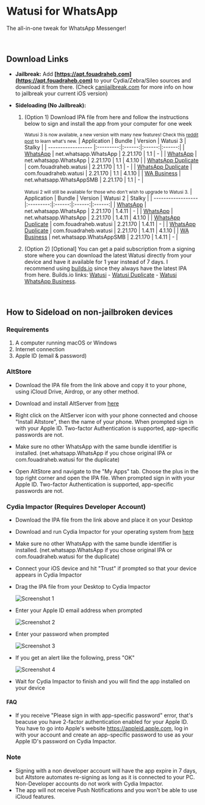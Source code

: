 # Watusi for WhatsApp

The all-in-one tweak for WhatsApp Messenger!

&nbsp;

## Download Links

* **Jailbreak:** Add __[https://apt.fouadraheb.com](https://apt.fouadraheb.com)__ to your Cydia/Zebra/Sileo sources and download it from there. (Check [canijailbreak.com](https://canijailbreak.com/) for more info on how to jailbreak your current iOS version)
* **Sideloading (No Jailbreak):** 

    1. (Option 1) Download IPA file from here and follow the instructions below to sign and install the app from your computer for one week

        <small>Watusi 3 is now available, a new version with many new features! Check this [reddit post](https://www.reddit.com/r/jailbreak/comments/n1y4r1/free_release_watusi_3_the_allinone_tweak_for/) to learn what's new.</small>
        | Application | Bundle | Version | Watusi 3 | Stalky |
        | ------------------ |:---------:|:------:|:------:|:------:|
        | [WhatsApp](https://mega.nz/file/5fhCyZiL#T3F7cvUVuHc7q3LzbzyVtTA4HQo2GYjsb9C5opQZ8Kw) | net.whatsapp.WhatsApp | 2.21.170 | 1.1 | - |
        | [WhatsApp](https://mega.nz/file/FCxFjAbB#_Nj9kuOeMn_JU_l5YNf0WGc8J_vLkXMiTzO0--5eiYQ) | net.whatsapp.WhatsApp | 2.21.170 | 1.1 | 4.1.10 |
        | [WhatsApp Duplicate](https://mega.nz/file/wGxxgaQK#zOZlyIPE5mafapXKZWV_qKnDtl_YozlXHdp5iSgchWw) | com.fouadraheb.watusi | 2.21.170 | 1.1 | - |
        | [WhatsApp Duplicate](https://mega.nz/file/UOgmTDoK#Z_hlNapxWj16JX2qRUewPYhRQMPwLEcTpxthOxd4Xm4) | com.fouadraheb.watusi | 2.21.170 | 1.1 | 4.1.10 |
        | [WA Business](https://mega.nz/file/kO51EQCI#6efySDUss3Vv4_pTUdrX1Y8i_wACARwSwY7zpCE8fVE) | net.whatsapp.WhatsAppSMB | 2.21.170 | 1.1 | - |
        
        <small>Watusi 2 will still be available for those who don't wish to upgrade to Watusi 3.</small>
        | Application | Bundle | Version | Watusi 2 | Stalky |
        | ------------------ |:---------:|:------:|:------:|:------:|
        | [WhatsApp](https://mega.nz/file/ZO4BRI7R#xoBpnN9ps38487mngKyay_tccRFrflkG2OQNmaI1g7g) | net.whatsapp.WhatsApp | 2.21.170 | 1.4.11 | - |
        | [WhatsApp](https://mega.nz/file/8LpHmaaK#Hrgsxl2jPKLknPc0-XyFo5jcHmwA2gktUH4b09JznAY) | net.whatsapp.WhatsApp | 2.21.170 | 1.4.11 | 4.1.10 |
        | [WhatsApp Duplicate](https://mega.nz/file/VXojkawa#Y0n9dJmTYsHmnoT9CLqjRi3beRo3LNq7Vw3yyBD4VLI) | com.fouadraheb.watusi | 2.21.170 | 1.4.11 | - |
        | [WhatsApp Duplicate](https://mega.nz/file/sHpTCKpT#7u8fp4WBC6qZQ1duG2-PU4t028aK2krZ60Bq-1BAWK0) | com.fouadraheb.watusi | 2.21.170 | 1.4.11 | 4.1.10 |
        | [WA Business](https://mega.nz/file/Ae4GRQTY#9TNpJPEkGPdxRPTVWXQUoGQMKbrf0IFdOfCsSEGULKM) | net.whatsapp.WhatsAppSMB | 2.21.170 | 1.4.11 | - |
        
    2. (Option 2) [Optional] You can get a paid subscription from a signing store where you can download the latest Watusi directly from your device and have it available for 1 year instead of 7 days. I recommend using [builds.io](https://builds.io/apps/watusi/?aid=1025553) since they always have the latest IPA from here. Builds.io links: [Watusi](https://builds.io/apps/watusi/?aid=1025553) - [Watusi Duplicate](https://builds.io/apps/duplicatewatusi/?aid=1025553) - [Watusi WhatsApp Business](https://builds.io/apps/whatsappb/?aid=1025553).

&nbsp;

## How to Sideload on non-jailbroken devices

### Requirements

1. A computer running macOS or Windows
2. Internet connection
3. Apple ID (email & password)

### AltStore

* Download the IPA file from the link above and copy it to your phone, using iCloud Drive, Airdrop, or any other method.

* Download and install AltServer from [here](https://altstore.io)

* Right click on the AltServer icon with your phone connected and choose "Install Altstore", then the name of your phone. When prompted sign in with your Apple ID. Two-factor Authentication is supported, app-specific passwords are not.

* Make sure no other WhatsApp with the same bundle identifier is installed. (net.whatsapp.WhatsApp if you chose original IPA or com.fouadraheb.watusi for the duplicate)

* Open AltStore and navigate to the "My Apps" tab. Choose the plus in the top right corner and open the IPA file. When prompted sign in with your Apple ID. Two-factor Authentication is supported, app-specific passwords are not.

### Cydia Impactor (Requires Developer Account)

* Download the IPA file from the link above and place it on your Desktop

* Download and run Cydia Impactor for your operating system from [here](http://www.cydiaimpactor.com)

* Make sure no other WhatsApp with the same bundle identifier is installed. (net.whatsapp.WhatsApp if you chose original IPA or com.fouadraheb.watusi for the duplicate)

* Connect your iOS device and hit "Trust" if prompted so that your device appears in Cydia Impactor

* Drag the IPA file from your Desktop to Cydia Impactor

  
  ![Screenshot 1](https://raw.githubusercontent.com/FouadRaheb/Watusi-for-WhatsApp/master/images/1.png "Screenshot 1")

* Enter your Apple ID email address when prompted 



  ![Screenshot 2](https://raw.githubusercontent.com/FouadRaheb/Watusi-for-WhatsApp/master/images/2.png "Screenshot 2")

* Enter your password when prompted 



  ![Screenshot 3](https://raw.githubusercontent.com/FouadRaheb/Watusi-for-WhatsApp/master/images/3.png "Screenshot 3")

* If you get an alert like the following, press "OK"


  ![Screenshot 4](https://raw.githubusercontent.com/FouadRaheb/Watusi-for-WhatsApp/master/images/4.png "Screenshot 4")

* Wait for Cydia Impactor to finish and you will find the app installed on your device

#### FAQ
* If you receive "Please sign in with app-specific password" error, that's beacuse you have 2-factor authentication enabled for your Apple ID. You have to go into Apple's website https://appleid.apple.com, log in with your account and create an app-specific password to use as your Apple ID's password on Cydia Impactor.

### Note

* Signing with a non developer account will have the app expire in 7 days, but Altstore automates re-signing as long as it is connected to your PC. Non-Developer accounts do not work with Cydia Impactor.
* The app will not receive Push Notifications and you won't be able to use iCloud features.
